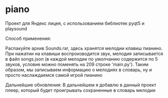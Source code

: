# piano
Проект для Яндекс лицея, с использованием библиотек pyqt5 и playsound

Способ применения: 

Распакуйте архив Sounds.rar, здесь хранятся мелодии клавиш пианино. При нажатии на клавиши воспроизводится звук, мелодия записывается в файл songs.json (в каждой мелодии по умолчанию содержится по 5 звуков, условие можно поменять на 209 строке 'main.py'). Таким образом, мы записываем информацию о мелодиях в словарь, ну и просто наслаждаемся самой игрой пианино

Дальнейшие обновления:
В дальнейшем я добавлю в данный проект плеер, который будет проигрывать сохраненные в словарь мелодии
